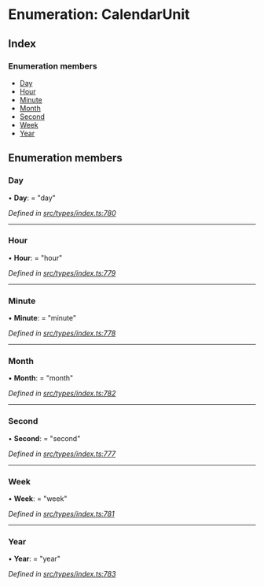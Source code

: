 # Enumeration: CalendarUnit

## Index

### Enumeration members

* [Day](calendarunit.md#day)
* [Hour](calendarunit.md#hour)
* [Minute](calendarunit.md#minute)
* [Month](calendarunit.md#month)
* [Second](calendarunit.md#second)
* [Week](calendarunit.md#week)
* [Year](calendarunit.md#year)

## Enumeration members

###  Day

• **Day**: = "day"

*Defined in [src/types/index.ts:780](https://github.com/PolymathNetwork/polymesh-sdk/blob/c77f6a3e/src/types/index.ts#L780)*

___

###  Hour

• **Hour**: = "hour"

*Defined in [src/types/index.ts:779](https://github.com/PolymathNetwork/polymesh-sdk/blob/c77f6a3e/src/types/index.ts#L779)*

___

###  Minute

• **Minute**: = "minute"

*Defined in [src/types/index.ts:778](https://github.com/PolymathNetwork/polymesh-sdk/blob/c77f6a3e/src/types/index.ts#L778)*

___

###  Month

• **Month**: = "month"

*Defined in [src/types/index.ts:782](https://github.com/PolymathNetwork/polymesh-sdk/blob/c77f6a3e/src/types/index.ts#L782)*

___

###  Second

• **Second**: = "second"

*Defined in [src/types/index.ts:777](https://github.com/PolymathNetwork/polymesh-sdk/blob/c77f6a3e/src/types/index.ts#L777)*

___

###  Week

• **Week**: = "week"

*Defined in [src/types/index.ts:781](https://github.com/PolymathNetwork/polymesh-sdk/blob/c77f6a3e/src/types/index.ts#L781)*

___

###  Year

• **Year**: = "year"

*Defined in [src/types/index.ts:783](https://github.com/PolymathNetwork/polymesh-sdk/blob/c77f6a3e/src/types/index.ts#L783)*
